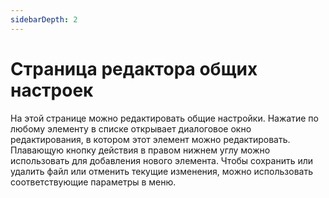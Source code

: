 ```yaml
---
sidebarDepth: 2
---
```


# Страница редактора общих настроек
На этой странице можно редактировать общие настройки. Нажатие по любому элементу в списке открывает диалоговое окно редактирования, в котором этот элемент можно редактировать. Плавающую кнопку действия в правом нижнем углу можно использовать для добавления нового элемента. Чтобы сохранить или удалить файл или отменить текущие изменения, можно использовать соответствующие параметры в меню.
